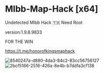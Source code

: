 # Mlbb-Map-Hack [x64]

Undetected Mlbb Hack
🇹🇷
Need Root

version:1.9.8.9833


FOR THE WIN

https://t.me/honorofkingsmaphack

![8540247a-d880-4da3-84c2-83cc56756127](https://github.com/user-attachments/assets/56cb5df2-fbbb-4b7e-899c-b1f1e3c403a9)
![2bcf5166-2516-426a-8e4b-b7ddfa3cf138](https://github.com/user-attachments/assets/ca1f0dd4-9202-4888-b752-020f328edef9)
